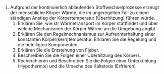 1. Aufgrund der kontinuierlich ablaufenden Stoffwechselprozesse erzeugt der menschliche Körper Wärme, die im ungeregelten Fall zu einem ständigen Anstieg der Körpertemperatur (Überhitzung) führen würde. 
	1. Erklären Sie, wie str Wärmetransport im Körper stattfindet und über welche Mechanismen der Körper Wärme an die Umgebung abgibt.
	2. Erklären Sie den Regelmechnanismus zur Aufrechterhaltung einer konstanten Körper(kern)temperatur. Erklären Sie die Regelung und die beteiligten Komponenten. 
	3. Erklären Sie die Entstehung von Fieber. 
	4. Beschreiben Sie die Folgen einer Überhitzung des Körpers. 
	5.  Recherchieren und Beschreiben Sie die Folgen einer Unterkühlung (Hypothermie) und die Ursache des Kältetods (Erfrieren)